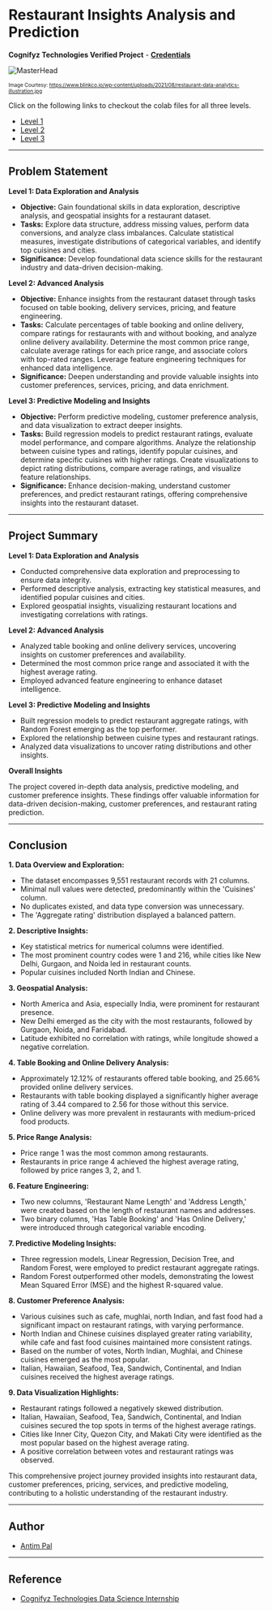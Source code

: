 # Restaurant Insights Analysis and Prediction

**Cognifyz Technologies Verified Project** - [**Credentials**](https://mail-attachment.googleusercontent.com/attachment/u/1/?ui=2&ik=b140f9dbc2&attid=0.1&permmsgid=msg-f:1779966713544278776&th=18b3b64b98d382f8&view=att&disp=inline&saddbat=ANGjdJ_BlXsYPf7XnWzyfd4-O21Z-2EXK5Q2FB9TG3iQ9UjDMfNvRBShno9Feei8t5bhflV3KPA9vS2CfbH1vKecKjbnz8ykL3gLt1-0xoxiZnDZ5B7kF7YHegWJYXhbTN1H2hZOG4k8AKN5v-8hWtuMmaEsm8eKqUbsT324p-9ZTXukprlgwQjCZVrqzxe1nKtYX8Q9wwr_bxOBxRKvxo33yHjrMXA2mQQ6F_J5ychepjqAv9QFc2CQ_sRJYe-l7oIsaywavRTfm1N19blpf0MWmOiwytwW9pRVJnHuIr2XoDiqTDVsd9gzB4byLFlVv_88MnDCPxzqN4Sz6ypqWL-M2X6VtolrGlkeacJf2R5Vhgx4K0EbxGuGPHSPo4F4Oekb8rFmyqQN8tDby-kf1cr0Yyd0uevtQNhMnC094p7RvUBkKmyrro3xtbKFQVSHuBvT7Ewqwu94BiwvOTmijmAbf435abRFbQ9xJLMhsVRkvyBV1xtwQke09GtNlrogiH_T4iDez0k-QCRowEn16f6E2VTECaA3cwR5htY_D0hBnNKHkd_GqDVGJ2dmgiXueI-h4VKkERaHI3ZvwxCKWlZJDtknR0Ip3U2vBHI7nKBVKY89NPKk6uR4wyISTDFiw1ptnMSihqbnzR5fB3gl6kOkP-6jqjtA02aAWa7awI07NSgOHueQE-x_FNcUnsrxwo7cX_1yvVe7E3BGrwWh1KOpgKI0PuiR0uzd6RsfsENie0T4bkTpCRPvh0jzmRjhLlgbMA5DFD8FXaNIFGPMibyAOYl4Eoea2g00NjnuFBD-YBBiMXtGXkMfnWcVLhZpqQraiKNKkQfqg-VbJLo0CzSk6TJkheW_uaBUQxk_1aLi1ghHyo0Uh8-eq2qywILDf7fNRaYH_zKI7ZTr0BJ5Tn5o-wEodEE4Il6ApRS4Z0pz1fZlzoDGOSBysyNQVJgIFqXtM5m2PyqNkKuQYXxJbfLzY6hzLA_Wzy-L6om_og0XmYsNdSQ9MwHsm2wBSrwncRoEJTaPq0kCG4sXXA4oUGdp3rjJ3VLCVMwRgdsnJg)

![MasterHead](https://www.blinkco.io/wp-content/uploads/2021/08/restaurant-data-analytics-illustration.jpg)

<font size="1">Image Courtesy: https://www.blinkco.io/wp-content/uploads/2021/08/restaurant-data-analytics-illustration.jpg</font>

Click on the following links to checkout the colab files for all three levels.
- [Level 1](https://colab.research.google.com/drive/1-coKpWfCLOBPXQ6WBltLg0FnUfiAMuo9?authuser=1#scrollTo=view-in-github)
- [Level 2](https://colab.research.google.com/drive/1qcHo5QmcQXSIWQ9VOD6p3KNPoJGsW-uH?authuser=1#scrollTo=vncDsAP0Gaoa)
- [Level 3](https://colab.research.google.com/drive/1buH31KXjgApa6Hibdi7xJUtfaU2ZZ-s8?authuser=1)


---

## Problem Statement

**Level 1: Data Exploration and Analysis**

- **Objective:** Gain foundational skills in data exploration, descriptive analysis, and geospatial insights for a restaurant dataset.
- **Tasks:** Explore data structure, address missing values, perform data conversions, and analyze class imbalances. Calculate statistical measures, investigate distributions of categorical variables, and identify top cuisines and cities.
- **Significance:** Develop foundational data science skills for the restaurant industry and data-driven decision-making.

**Level 2: Advanced Analysis**

- **Objective:** Enhance insights from the restaurant dataset through tasks focused on table booking, delivery services, pricing, and feature engineering.
- **Tasks:** Calculate percentages of table booking and online delivery, compare ratings for restaurants with and without booking, and analyze online delivery availability. Determine the most common price range, calculate average ratings for each price range, and associate colors with top-rated ranges. Leverage feature engineering techniques for enhanced data intelligence.
- **Significance:** Deepen understanding and provide valuable insights into customer preferences, services, pricing, and data enrichment.

**Level 3: Predictive Modeling and Insights**

- **Objective:** Perform predictive modeling, customer preference analysis, and data visualization to extract deeper insights.
- **Tasks:** Build regression models to predict restaurant ratings, evaluate model performance, and compare algorithms. Analyze the relationship between cuisine types and ratings, identify popular cuisines, and determine specific cuisines with higher ratings. Create visualizations to depict rating distributions, compare average ratings, and visualize feature relationships.
- **Significance:** Enhance decision-making, understand customer preferences, and predict restaurant ratings, offering comprehensive insights into the restaurant dataset.

---

## Project Summary

**Level 1: Data Exploration and Analysis**

- Conducted comprehensive data exploration and preprocessing to ensure data integrity.
- Performed descriptive analysis, extracting key statistical measures, and identified popular cuisines and cities.
- Explored geospatial insights, visualizing restaurant locations and investigating correlations with ratings.

**Level 2: Advanced Analysis**

- Analyzed table booking and online delivery services, uncovering insights on customer preferences and availability.
- Determined the most common price range and associated it with the highest average rating.
- Employed advanced feature engineering to enhance dataset intelligence.

**Level 3: Predictive Modeling and Insights**

- Built regression models to predict restaurant aggregate ratings, with Random Forest emerging as the top performer.
- Explored the relationship between cuisine types and restaurant ratings.
- Analyzed data visualizations to uncover rating distributions and other insights.

**Overall Insights**

The project covered in-depth data analysis, predictive modeling, and customer preference insights. These findings offer valuable information for data-driven decision-making, customer preferences, and restaurant rating prediction.

---

## Conclusion

**1. Data Overview and Exploration:**

- The dataset encompasses 9,551 restaurant records with 21 columns.
- Minimal null values were detected, predominantly within the 'Cuisines' column.
- No duplicates existed, and data type conversion was unnecessary.
- The 'Aggregate rating' distribution displayed a balanced pattern.

**2. Descriptive Insights:**

- Key statistical metrics for numerical columns were identified.
- The most prominent country codes were 1 and 216, while cities like New Delhi, Gurgaon, and Noida led in restaurant counts.
- Popular cuisines included North Indian and Chinese.

**3. Geospatial Analysis:**

- North America and Asia, especially India, were prominent for restaurant presence.
- New Delhi emerged as the city with the most restaurants, followed by Gurgaon, Noida, and Faridabad.
- Latitude exhibited no correlation with ratings, while longitude showed a negative correlation.

**4. Table Booking and Online Delivery Analysis:**

- Approximately 12.12% of restaurants offered table booking, and 25.66% provided online delivery services.
- Restaurants with table booking displayed a significantly higher average rating of 3.44 compared to 2.56 for those without this service.
- Online delivery was more prevalent in restaurants with medium-priced food products.

**5. Price Range Analysis:**

- Price range 1 was the most common among restaurants.
- Restaurants in price range 4 achieved the highest average rating, followed by price ranges 3, 2, and 1.

**6. Feature Engineering:**

- Two new columns, 'Restaurant Name Length' and 'Address Length,' were created based on the length of restaurant names and addresses.
- Two binary columns, 'Has Table Booking' and 'Has Online Delivery,' were introduced through categorical variable encoding.

**7. Predictive Modeling Insights:**

- Three regression models, Linear Regression, Decision Tree, and Random Forest, were employed to predict restaurant aggregate ratings.
- Random Forest outperformed other models, demonstrating the lowest Mean Squared Error (MSE) and the highest R-squared value.

**8. Customer Preference Analysis:**

- Various cuisines such as cafe, mughlai, north Indian, and fast food had a significant impact on restaurant ratings, with varying performance.
- North Indian and Chinese cuisines displayed greater rating variability, while cafe and fast food cuisines maintained more consistent ratings.
- Based on the number of votes, North Indian, Mughlai, and Chinese cuisines emerged as the most popular.
- Italian, Hawaiian, Seafood, Tea, Sandwich, Continental, and Indian cuisines received the highest average ratings.

**9. Data Visualization Highlights:**

- Restaurant ratings followed a negatively skewed distribution.
- Italian, Hawaiian, Seafood, Tea, Sandwich, Continental, and Indian cuisines secured the top spots in terms of the highest average ratings.
- Cities like Inner City, Quezon City, and Makati City were identified as the most popular based on the highest average rating.
- A positive correlation between votes and restaurant ratings was observed.

This comprehensive project journey provided insights into restaurant data, customer preferences, pricing, services, and predictive modeling, contributing to a holistic understanding of the restaurant industry.

---

## Author

- [Antim Pal](https://www.linkedin.com/in/antim-pal/)

---

## Reference
 - [Cognifyz Technologies Data Science Internship](https://www.cognifyz.com/careers/career.html)
